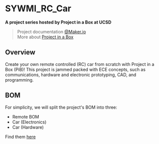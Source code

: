 # SYWMI_RC_Car

**A project series hosted by Project in a Box at UCSD**
> Project documentation [@Maker.io](https://www.digikey.com/en/maker/profiles/b3c9555ffd7248bcb833dc392372bf2a)<br />
> More about [Project in a Box](https://pibucsd.org/)

## Overview
Create your own remote controlled (RC) car from scratch with Project in a Box (PiB)! This project is jammed packed with ECE concepts, such as communications, hardware and electronic prototyping, CAD, and programming.

## BOM
For simplicity, we will split the project's BOM into three:
- Remote BOM
- Car (Electronics)
- Car (Hardware)

Find them [here](https://docs.google.com/spreadsheets/d/1kUkEL7zyoNOz5KWBoTNwHi_Ymp5fQe9DswVCeSJB654/edit#gid=0)